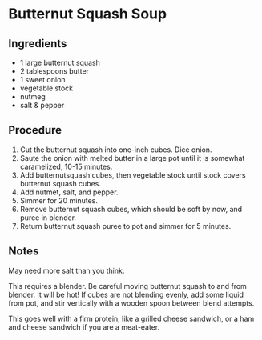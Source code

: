 # Butternut Squash Soup


## Ingredients

- 1 large butternut squash
- 2 tablespoons butter
- 1 sweet onion
- vegetable stock
- nutmeg
- salt & pepper

## Procedure

1. Cut the butternut squash into one-inch cubes. Dice onion.
2. Saute the onion with melted butter in a large pot until it is somewhat caramelized, 10-15 minutes.
3. Add butternutsquash cubes, then vegetable stock until stock covers butternut squash cubes.
4. Add nutmet, salt, and pepper. 
5. Simmer for 20 minutes.
6. Remove butternut squash cubes, which should be soft by now, and puree in blender.
7. Return butternut squash puree to pot and simmer for 5 minutes.

## Notes

May need more salt than you think.

This requires a blender. Be careful moving butternut squash to and from blender. It will be hot! If cubes are not blending evenly, add some liquid from pot, and stir vertically with a wooden spoon between blend attempts.

This goes well with a firm protein, like a grilled cheese sandwich, or a ham and cheese sandwich if you are a meat-eater. 

